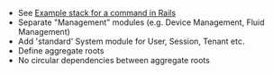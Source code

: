 - See [Example stack for a command in Rails](https://gist.github.com/nicholasjhenry/401621e0637ea372242b)
- Separate "Management" modules (e.g. Device Management, Fluid Management)
- Add 'standard' System module for User, Session, Tenant etc.
- Define aggregate roots
- No circular dependencies between aggregate roots